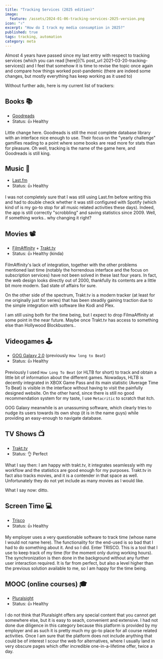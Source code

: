 ```yaml
---
title: "Tracking Services (2025 edition)"
image:
  feature: /assets/2024-01-06-tracking-services-2025-version.png
icon: "✌"
excerpt: "How do I track my media consumption in 2025?"
published: true
tags: tracking, automation
category: meta
---
```


Almost 4 years have passed since my last entry with respect to tracking services (which you can read [here]({% post_url 2021-03-20-tracking-services)) and I feel that somehow it is time to revise the topic once again and compare how things worked post-pandemic (there are indeed some changes, but mostly everything has keep working as it used to)

Without further ado, here is my current list of trackers:

## Books 📚

- [Goodreads](http://goodreads.com/)
- Status: 👍 Healthy

Little change here. Goodreads is still the most complete database library with an interface nice enough to use. Their focus on the "yearly challenge" gamifies reading to a point where some books are read more for stats than for pleasure. Oh well, tracking is the name of the game here, and Goodreads is still king.

## Music 🎵

- [Last.fm](https://www.last.fm/)
- Status: 👍 Healthy

I was not completely sure that I was still using Last.fm before writing this and had to double check whether it was still configured with Spotify (which kind of is my go-to stop for all music related activities these days). Indeed, the app is still correctly "scrobbling" and saving statistics since 2009. Well, if something works.. why changing it right?

## Movies 📽

- [FilmAffinity](https://www.filmaffinity.com/) + [Trakt.tv](https://trakt.tv/)
- Status: 👍 Healthy (kinda)

FilmAffinity's lack of integration, together with the other problems mentioned last time (notably the horrendous interface and the focus on subscription services) have not been solved in these last four years. In fact, the web design looks directly out of 2000, thankfully its contents are a little bit more modern. Sad state of affairs for sure.

On the other side of the spectrum, Trakt.tv is a modern tracker (at least for me originally just for series) that has been steadily gaining traction due to the simple integration with software like Kodi and Plex.

I am still using both for the time being, but I expect to drop FilmaAffinity at some point in the near future. Maybe once Trakt.tv has access to something else than Hollywood Blockbusters..

## Videogames 🕹

- [GOG Galaxy 2.0](https://www.gog.com/galaxy) (previously `How long to Beat`)
- Status: 👍 Healthy

Previously I used `How Long To Beat` (or HLTB for short) to track and obtain a little bit of information about the different games. Nowadays, HLTB is decently integrated in XBOX Game Pass and its main statistic (Average Time To Beat) is visible in the interface without having to visit the painfully designed website. On the other hand, since there is still no good recommendation system for my taste, I use `Metacritic` to scratch that itch.

GOG Galaxy meanwhile is an unassuming software, which clearly tries to nudge its users towards its own shop (it is in the name guys) while providing an easy-enough to navigate database.

## TV Shows 📺

- [Trakt.tv](https://trakt.tv/)
- Status: 👌 Perfect

What I say then: I am happy with trakt.tv, it integrates seamlessly with my workflow and the statistics are good enough for my purposes. Trakt.tv in fact also tracks movies, and it is a contender in that space as well. Unfortunately they do not yet include as many movies as I would like.

What I say now: ditto.

## Screen Time 💻

- [Trisco]()
- Status: 👍 Healthy

My employer uses a very questionable software to track time (whose name I would not name here). The functionality for the end-used is so bad that I had to do something about it. And so I did. Enter TRISCO. This is a tool that I use to keep track of my time (for the moment only during working hours). The synchronization is then done in the background without any further user interaction required. It is far from perfect, but also a level higher than the previous solution available to me, so I am happy for the time being.

## MOOC (online courses) 🎓

- [Pluralsight](https://www.pluralsight.com/)
- Status: 👍 Healthy

I do not think that Pluralsight offers any special content that you cannot get somewhere else, but it is easy to seach, convenient and extensive. I had not done due diligence in this category because this platform is provided by my employer and as such it is pretty much my go-to place for all course related activities. Once I am sure that the platform does not include anything that could be of interest I scour the web for alternatives, where I usually land in very obscure pages which offer incredible one-in-a-lifetime offer, twice a day.
